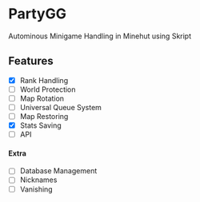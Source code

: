 # PartyGG

Autominous Minigame Handling in Minehut using Skript

## Features

- [x] Rank Handling
- [ ] World Protection
- [ ] Map Rotation
- [ ] Universal Queue System
- [ ] Map Restoring
- [x] Stats Saving
- [ ] API

#### Extra

- [ ] Database Management
- [ ] Nicknames
- [ ] Vanishing
